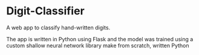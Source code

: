 # Digit-Classifier

A web app to classify hand-written digits. 

The app is written in Python using Flask and the model was trained using a custom shallow neural network library make from scratch, written Python
